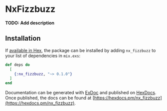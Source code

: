 # NxFizzbuzz

**TODO: Add description**

## Installation

If [available in Hex](https://hex.pm/docs/publish), the package can be installed
by adding `nx_fizzbuzz` to your list of dependencies in `mix.exs`:

```elixir
def deps do
  [
    {:nx_fizzbuzz, "~> 0.1.0"}
  ]
end
```

Documentation can be generated with [ExDoc](https://github.com/elixir-lang/ex_doc)
and published on [HexDocs](https://hexdocs.pm). Once published, the docs can
be found at [https://hexdocs.pm/nx_fizzbuzz](https://hexdocs.pm/nx_fizzbuzz).

